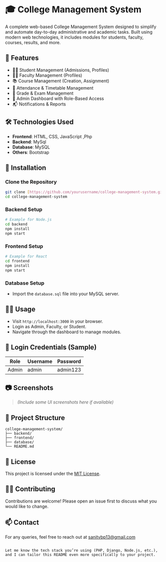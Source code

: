 

# 🎓 College Management System

A complete web-based College Management System designed to simplify and automate day-to-day administrative and academic tasks. Built using modern web technologies, it includes modules for students, faculty, courses, results, and more.

## 🚀 Features

- 🧑‍🎓 Student Management (Admissions, Profiles)
- 👨‍🏫 Faculty Management (Profiles)
- 📚 Course Management (Creation, Assignment)
- 📝 Attendance & Timetable Management
- 🧾 Grade & Exam Management
- 📑 Admin Dashboard with Role-Based Access
- 📬 Notifications & Reports

## 🛠️ Technologies Used

- **Frontend**: HTML, CSS, JavaScript ,Php
- **Backend**: MySql
- **Database**: MySQL 
- **Others**: Bootstrap

## 🧰 Installation

### Clone the Repository

```bash
git clone [https://github.com/yourusername/college-management-system.git](https://github.com/sanjitvbp13/College-Management-System)
cd college-management-system
````

### Backend Setup

```bash
# Example for Node.js
cd backend
npm install
npm start
```

### Frontend Setup

```bash
# Example for React
cd frontend
npm install
npm start
```

### Database Setup

* Import the `database.sql` file into your MySQL server.


## 🧑‍💻 Usage

* Visit `http://localhost:3000` in your browser.
* Login as Admin, Faculty, or Student.
* Navigate through the dashboard to manage modules.

## 🔐 Login Credentials (Sample)

| Role    | Username                                          | Password   |
| ------- | ------------------------------------------------- | ---------- |
| Admin   | admin                                             | admin123   |


## 📷 Screenshots

> *(Include some UI screenshots here if available)*

## 📁 Project Structure

```
college-management-system/
├── backend/
├── frontend/
├── database/
└── README.md
```

## 📄 License

This project is licensed under the [MIT License](LICENSE).

## 🙋‍♂️ Contributing

Contributions are welcome! Please open an issue first to discuss what you would like to change.

## 📫 Contact

For any queries, feel free to reach out at [sanitvbp13@gmail.com](sanjitvbp13@gmail.com)

```

Let me know the tech stack you’re using (PHP, Django, Node.js, etc.), and I can tailor this README even more specifically to your project.
```
